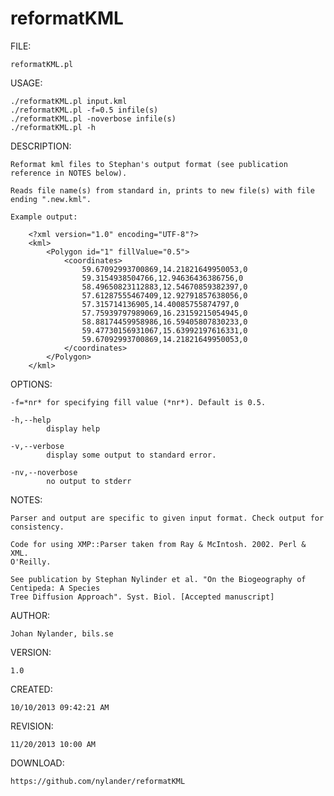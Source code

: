 reformatKML
===========

FILE:

    reformatKML.pl

USAGE:

    ./reformatKML.pl input.kml
    ./reformatKML.pl -f=0.5 infile(s)
    ./reformatKML.pl -noverbose infile(s)
    ./reformatKML.pl -h

DESCRIPTION:

    Reformat kml files to Stephan's output format (see publication reference in NOTES below).
    
    Reads file name(s) from standard in, prints to new file(s) with file ending ".new.kml".

    Example output:

        <?xml version="1.0" encoding="UTF-8"?>
        <kml>
            <Polygon id="1" fillValue="0.5">
                <coordinates>
                    59.67092993700869,14.21821649950053,0
                    59.3154938504766,12.94636436386756,0
                    58.49650823112883,12.54670859382397,0
                    57.61287555467409,12.92791857638056,0
                    57.315714136905,14.40085755874797,0
                    57.75939797989069,16.23159215054945,0
                    58.88174459958986,16.59405807830233,0
                    59.47730156931067,15.63992197616331,0
                    59.67092993700869,14.21821649950053,0
                </coordinates>
            </Polygon>
        </kml>

OPTIONS:

    -f=*nr* for specifying fill value (*nr*). Default is 0.5.

    -h,--help
            display help

    -v,--verbose
            display some output to standard error.

    -nv,--noverbose
            no output to stderr

NOTES:

    Parser and output are specific to given input format. Check output for
    consistency.

    Code for using XMP::Parser taken from Ray & McIntosh. 2002. Perl & XML.
    O'Reilly.
    
    See publication by Stephan Nylinder et al. "On the Biogeography of Centipeda: A Species
    Tree Diffusion Approach". Syst. Biol. [Accepted manuscript]

AUTHOR:

    Johan Nylander, bils.se

VERSION:

    1.0

CREATED:

    10/10/2013 09:42:21 AM

REVISION:

    11/20/2013 10:00 AM

DOWNLOAD:

    https://github.com/nylander/reformatKML



